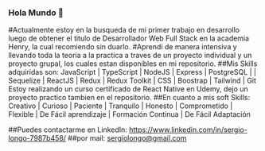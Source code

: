 ### Hola Mundo 👋



#Actualmente estoy en la busqueda de mi primer trabajo en desarrollo luego de obtener el titulo de Desarrollador Web Full Stack en la academia Henry, la cual recomiendo sin duarlo.
#Aprendi de manera intensiva y llevando toda la teoria a la practica a traves de un proyecto individual y un proyecto grupal, los cuales estan disponibles en mi repositorio.
##Mis Skills adquiridas son:
JavaScript | TypeScript | NodeJS | Express | PostgreSQL | | Sequelize | ReactJS | Redux | Redux Toolkit | CSS | Boostrap | Tailwind | Git
Estoy realizando un curso certificado de React Native en Udemy, dejo un proyecto practico tambien en el repositorio.
##En cuanto a mis soft Skills:
Creativo | Curioso | Paciente | Tranquilo | Honesto | Comprometido | Flexible | De Fácil aprendizaje | Formación Continua | De Fácil Adaptación

##Puedes contactarme en LinkedIn:
https://www.linkedin.com/in/sergio-longo-7987b458/
##por mail:
sergiolongo@gmail.com



